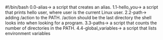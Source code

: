 #!/bin/bash
0.0-alias-> a script that creates an alias.
1.1-hello_you-> a script that prints hello user, where user is the current Linux user.
2.2-path-> adding /action to the PATH. /action should be the last directory the shell looks into when looking for a program.
3.3-paths-> a script that counts the number of directories in the PATH.
4.4-global_variables-> a script that lists environment variables
